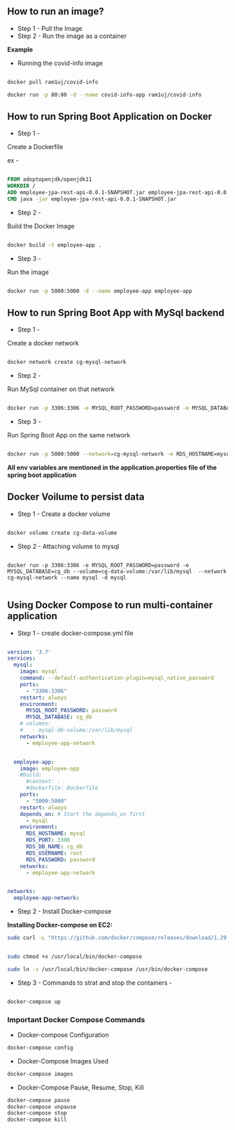 ## How to run an image?

* Step 1 - Pull the Image
* Step 2 - Run the image as a container

__Example__
- Running the covid-info image

```bash

docker pull ram1uj/covid-info

docker run -p 80:80 -d --name covid-info-app ram1uj/covid-info


```

## How to run Spring Boot Application on Docker

* Step 1 -

Create a Dockerfile

ex -

```dockerfile 

FROM adoptopenjdk/openjdk11
WORKDIR /
ADD employee-jpa-rest-api-0.0.1-SNAPSHOT.jar employee-jpa-rest-api-0.0.1-SNAPSHOT.jar
CMD java -jar employee-jpa-rest-api-0.0.1-SNAPSHOT.jar

```


* Step 2 -

Build the Docker Image

```bash

docker build -t employee-app .

```

* Step 3 -

Run the image

```bash

docker run -p 5000:5000 -d --name employee-app employee-app

```


## How to run Spring Boot App with MySql backend

* Step 1 - 

Create a docker network

```bash

docker network create cg-mysql-network

```

* Step 2 -

Run MySql container on that network

```bash

docker run -p 3306:3306 -e MYSQL_ROOT_PASSWORD=password -e MYSQL_DATABASE=cg_db --network cg-mysql-network --name mysql mysql

```

* Step 3 -

Run Spring Boot App on the same network

```bash

docker run -p 5000:5000 --network=cg-mysql-network -e RDS_HOSTNAME=mysql -e RDS_PORT=3306 -e RDS_DB_NAME=cg_db -e RDS_USER=root -e RDS_PASSWORD=password --name employee-app -d employee-app

```

__All env variables are mentioned in the application.properties file of the spring boot application__

## Docker Voilume to persist data

* Step 1 - Create a docker volume

```bash

docker volume create cg-data-volume

```

* Step 2 -
Attaching volume to mysql

```

docker run -p 3306:3306 -e MYSQL_ROOT_PASSWORD=password -e MYSQL_DATABASE=cg_db --volume=cg-data-volume:/var/lib/mysql  --network cg-mysql-network --name mysql -d mysql


```

## Using Docker Compose to run multi-container application

* Step 1 - create docker-compose.yml file


```yml

version: '3.7'
services:
  mysql:
    image: mysql
    command: --default-authentication-plugin=mysql_native_password
    ports:
      - "3306:3306"
    restart: always
    environment:
      MYSQL_ROOT_PASSWORD: password
      MYSQL_DATABASE: cg_db
    # volumes:
    #   - mysql-db-volume:/var/lib/mysql
    networks:
      - employee-app-network


  employee-app:
    image: employee-app
    #build:
      #context: .
      #dockerfile: Dockerfile
    ports:
      - "5000:5000"
    restart: always
    depends_on: # Start the depends_on first
      - mysql 
    environment:
      RDS_HOSTNAME: mysql
      RDS_PORT: 3306
      RDS_DB_NAME: cg_db
      RDS_USERNAME: root
      RDS_PASSWORD: password
    networks:
      - employee-app-network


networks:
  employee-app-network:

  ```


* Step 2 - Install Docker-compose

__Installing Docker-compose on EC2:__

```bash
sudo curl -L "https://github.com/docker/compose/releases/download/1.29.2/docker-compose-$(uname -s)-$(uname -m)" -o /usr/local/bin/docker-compose


sudo chmod +x /usr/local/bin/docker-compose

sudo ln -s /usr/local/bin/docker-compose /usr/bin/docker-compose

```

* Step 3 - Commands to strat and stop the containers -

```bash

docker-compose up

```


### Important Docker Compose Commands

* Docker-compose Configuration

```bash
docker-compose config
```

* Docker-Compose Images Used

```bash
docker-compose images
```


* Docker-Compose Pause, Resume, Stop, Kill 

```bash
docker-compose pause
docker-compose unpause
docker-compose stop
docker-compose kill

```
